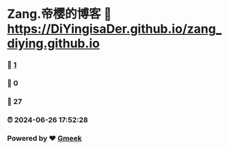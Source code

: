 # Zang.帝樱的博客 :link: https://DiYingisaDer.github.io/zang_diying.github.io 
### :page_facing_up: [1](https://DiYingisaDer.github.io/zang_diying.github.io/tag.html) 
### :speech_balloon: 0 
### :hibiscus: 27 
### :alarm_clock: 2024-06-26 17:52:28 
### Powered by :heart: [Gmeek](https://github.com/Meekdai/Gmeek)
